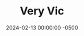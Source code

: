 ---
layout: post
title:  "Very Vic"
date:   2024-02-13 00:00:00 -0500
categories:
- Recipes
- Breakfast
permalink: /recipes/vic-cover
image: /assets/Food/Breakfast/Vic Oats/vic-cover.jpg
ing: vic-ing
facts: vic-facts
Prep: 10
Rest: 
Cook: 
Source1: 
Source2: 
Description: An overnight oats recipe I developed for my girlfriend, which I made a little sweeter than my standard overnight oats, but still with a good dose of fiber, protein, and healthy fats to start your morning off right
Instructions: 
- Add ingredients to a mason jar or Tupperware. Optionally top with mini chocolate chips. Store in the fridge overnight
---